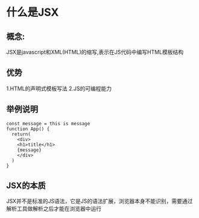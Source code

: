 # 什么是JSX
## 概念:
JSX是javascript和XML(HTML)的缩写,表示在JS代码中编写HTML模板结构
## 优势
1.HTML的声明式模板写法
2.JS的可编程能力

## 举例说明
```
const message = this is message
function App() {
  return(
    <div>  
    <h1>title</h1>
    {message}
    </div>
  )
}
```
## JSX的本质
JSX并不是标准的JS语法，它是JS的语法扩展，浏览器本身不能识别，需要通过解析工具做解析之后才能在浏览器中运行

